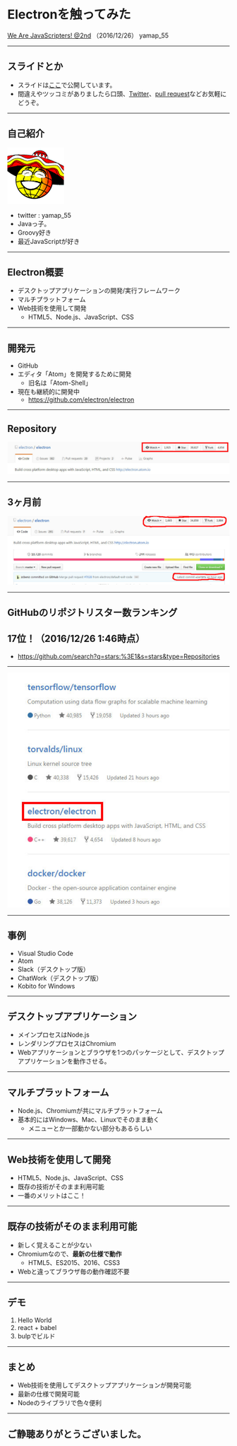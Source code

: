# Electronを触ってみた
[We Are JavaScripters! @2nd](https://wajs.connpass.com/event/46636/) （2016/12/26）
yamap_55

---

## スライドとか
- スライドは[ここ](https://slideck.io/github.com/yamap55/Slide/20161226/electron.md)で公開しています。
- 間違えやツッコミがありましたら口頭、[Twitter](https://twitter.com/yamap_55)、[pull request](https://github.com/yamap55/Slide/edit/master/20161226/electron.md)などお気軽にどうぞ。

---

## 自己紹介
![icon](./icon.gif)

- twitter : yamap_55
- Javaっ子。
- Groovy好き
- 最近JavaScriptが好き

---

## Electron概要
- デスクトップアプリケーションの開発/実行フレームワーク
- マルチプラットフォーム
- Web技術を使用して開発
  - HTML5、Node.js、JavaScript、CSS

---

## 開発元
- GitHub
- エディタ「Atom」を開発するために開発
  - 旧名は「Atom-Shell」
- 現在も継続的に開発中
  - https://github.com/electron/electron

---

## Repository

![github](./pic2.jpeg)

---

## 3ヶ月前

![github](./pic1.jpeg)

---

## GitHubのリポジトリスター数ランキング
## 17位！（2016/12/26 1:46時点）

- https://github.com/search?q=stars:%3E1&s=stars&type=Repositories

---

![github](./pic3.jpeg)

---

## 事例
- Visual Studio Code
- Atom
- Slack（デスクトップ版）
- ChatWork（デスクトップ版）
- Kobito for Windows

---

## デスクトップアプリケーション
- メインプロセスはNode.js
- レンダリングプロセスはChromium
- Webアプリケーションとブラウザを1つのパッケージとして、デスクトップアプリケーションを動作させる。

---

## マルチプラットフォーム
- Node.js、Chromiumが共にマルチプラットフォーム
- 基本的にはWindows、Mac、Linuxでそのまま動く
  - メニューとか一部動かない部分もあるらしい

---

## Web技術を使用して開発
- HTML5、Node.js、JavaScript、CSS
- 既存の技術がそのまま利用可能
- 一番のメリットはここ！

---

## 既存の技術がそのまま利用可能
- 新しく覚えることが少ない
- Chromiumなので、**最新の仕様で動作**
  - HTML5、ES2015、2016、CSS3
- Webと違ってブラウザ毎の動作確認不要

---

## デモ
1. Hello World
2. react + babel
3. bulpでビルド

---

## まとめ
- Web技術を使用してデスクトップアプリケーションが開発可能
- 最新の仕様で開発可能
- Nodeのライブラリで色々便利

---

## ご静聴ありがとうございました。
